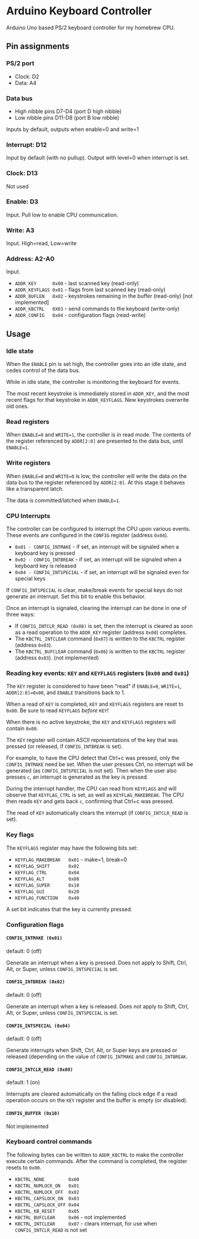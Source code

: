 Arduino Keyboard Controller
===========================

Arduino Uno based PS/2 keyboard controller for my homebrew CPU.

Pin assignments
---------------

### PS/2 port

* Clock: D2
* Data: A4

### Data bus

* High nibble pins D7-D4 (port D high nibble)
* Low nibble pins D11-D8 (port B low nibble)

Inputs by default, outputs when enable=0 and write=1

### Interrupt: D12

Input by default (with no pullup).  Output with level=0
when interrupt is set.

### Clock: D13

Not used

### Enable: D3

Input.  Pull low to enable CPU communication.

### Write: A3

Input.  High=read, Low=write

### Address: A2-A0

Input. 

* `ADDR_KEY      0x00` - last scanned key (read-only)
* `ADDR_KEYFLAGS 0x01` - flags from last scanned key (read-only)
* `ADDR_BUFLEN   0x02` - keystrokes remaining in the buffer (read-only) [not implemented]
* `ADDR_KBCTRL   0X03` - send commands to the keyboard (write-only)
* `ADDR_CONFIG   0x04` - configuration flags (read-write)

Usage
-----

### Idle state

When the `ENABLE` pin is set high, the controller goes into an idle state, and
cedes control of the data bus.

While in idle state, the controller is monitoring the keyboard for events.

The most recent keystroke is immediately stored in `ADDR_KEY`, and the most
recent flags for that keystroke in `ADDR_KEYFLAGS`.  New keystrokes overwrite
old ones.

### Read registers

When `ENABLE=0` and `WRITE=1`, the controller is in read mode.
The contents of the register referenced by `ADDR[2:0]` are presented to the
data bus, until `ENABLE=1`.

### Write registers

When `ENABLE=0` and `WRITE=0` is low, the controller will write 
the data on the data bus to the register referenced by `ADDR[2:0]`.
At this stage it behaves like a transparent latch.

The data is committed/latched when `ENABLE=1`.

### CPU Interrupts

The controller can be configured to interrupt the CPU upon various events.
These events are configured in the `CONFIG` register (address `0x04`).

* `0x01 - CONFIG_INTMAKE` - if set, an interrupt will be signaled when a keyboard key is pressed
* `0x02 - CONFIG_INTBREAK` - if set, an interrupt will be signaled when a keyboard key is released
* `0x04 - CONFIG_INTSPECIAL` - if set, an interrupt will be signaled even for special keys

If `CONFIG_INTSPECIAL` is clear, make/break events for special keys do not
generate an interrupt.  Set this bit to enable this behavior.

Once an interrupt is signaled, clearing the interrupt can be done in one
of three ways:

* If `CONFIG_INTCLR_READ (0x08)` is set, then the interrupt is cleared
  as soon as a read operation to the `ADDR_KEY` register (address `0x00`)
  completes.
* The `KBCTRL_INTCLEAR` command (`0x07`) is written to the `KBCTRL` register
  (address `0x03`).
* The `KBCTRL_BUFCLEAR` command (`0x06`) is written to the `KBCTRL` register
  (address `0x03`). (not implemented)

### Reading key events: `KEY` and `KEYFLAGS` registers (`0x00` and `0x01`)

The `KEY` register is considered to have been "read" if `ENABLE=0`,
`WRITE=1`, `ADDR[2:0]=0x00`, and `ENABLE` transitions back to 1.

When a read of `KEY` is completed, `KEY` and `KEYFLAGS` registers are
reset to `0x00`.  Be sure to read `KEYFLAGS` _before_ `KEY`!

When there is no active keystroke, the `KEY` and `KEYFLAGS` registers will
contain `0x00`.

The `KEY` register will contain ASCII representations of the key that was
pressed (or released, if `CONFIG_INTBREAK` is set).

For example, to have the CPU detect that Ctrl+c was pressed, only the
`CONFIG_INTMAKE` need be set.  When the user presses Ctrl, no interrupt
will be generated (as `CONFIG_INTSPECIAL` is not set).  Then when the
user also presses `c`, an interrupt is generated as the key is pressed.

During the interrupt handler, the CPU can read from `KEYFLAGS` and will
observe that `KEYFLAG_CTRL` is set, as well as `KEYFLAG_MAKEBREAK`.
The CPU then reads `KEY` and gets back `c`, confirming that Ctrl+c was
pressed.

The read of `KEY` automatically clears the interrupt (if `CONFIG_INTCLR_READ`
is set).

### Key flags

The `KEYFLAGS` register may have the following bits set:

* `KEYFLAG_MAKEBREAK   0x01` - make=1, break=0
* `KEYFLAG_SHIFT       0x02`
* `KEYFLAG_CTRL        0x04`
* `KEYFLAG_ALT         0x08`
* `KEYFLAG_SUPER       0x10`
* `KEYFLAG_GUI         0x20`
* `KEYFLAG_FUNCTION    0x40`

A set bit indicates that the key is currently pressed.

### Configuration flags

#### `CONFIG_INTMAKE (0x01)`

default: 0 (off)

Generate an interrupt when a key is pressed. Does not apply to Shift, Ctrl, Alt, or Super,
unless `CONFIG_INTSPECIAL` is set.

#### `CONFIG_INTBREAK (0x02)`

default: 0 (off)

Generate an interrupt when a key is released. Does not apply to Shift, Ctrl, Alt, or Super,
unless `CONFIG_INTSPECIAL` is set.

#### `CONFIG_INTSPECIAL (0x04)`

default: 0 (off)

Generate interrupts when Shift, Ctrl, Alt, or Super keys are pressed or released (depending on
the value of `CONFIG_INTMAKE` and `CONFIG_INTBREAK`.

#### `CONFIG_INTCLR_READ (0x08)`

default: 1 (on)

Interrupts are cleared automatically on the falling clock edge if a read operation occurs on
the `KEY` register and the buffer is empty (or disabled).

#### `CONFIG_BUFFER (0x10)`

Not implemented

### Keyboard control commands

The following bytes can be written to `ADDR_KBCTRL` to make the controller execute certain commands.
After the command is completed, the register resets to `0x00`.

* `KBCTRL_NONE         0x00`
* `KBCTRL_NUMLOCK_ON   0x01`
* `KBCTRL_NUMLOCK_OFF  0x02`
* `KBCTRL_CAPSLOCK_ON  0x03`
* `KBCTRL_CAPSLOCK_OFF 0x04`
* `KBCTRL_KB_RESET     0x05`
* `KBCTRL_BUFCLEAR     0x06` - not implemented
* `KBCTRL_INTCLEAR     0x07` - clears interrupt, for use when `CONFIG_INTCLR_READ` is not set

